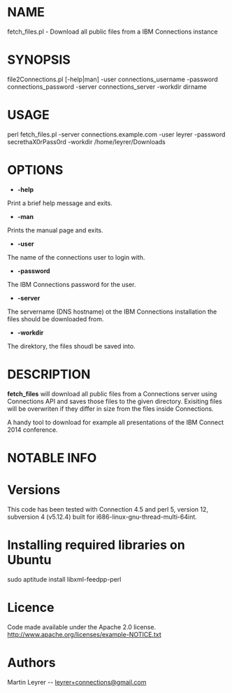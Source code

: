 # NAME

fetch\_files.pl - Download all public files from a IBM Connections instance

# SYNOPSIS

file2Connections.pl [-help|man] -user connections\_username -password connections\_password 
-server connections\_server -workdir dirname

# USAGE

perl fetch\_files.pl -server connections.example.com -user leyrer -password secrethaX0rPass0rd -workdir /home/leyrer/Downloads

# OPTIONS

- __-help__

Print a brief help message and exits.

- __-man__

Prints the manual page and exits.

- __-user__

The name of the connections user to login with.

- __-password__

The IBM Connections password for the user.

- __-server__

The servername (DNS hostname) ot the IBM Connections installation the files should be downloaded from.

- __-workdir__

The direktory, the files shoudl be saved into.

# DESCRIPTION

__fetch\_files__ will download all public files from a Connections server using Connections API and saves those files to the given directory. Exisiting files will be overwriten if they differ in size from the files inside Connections.

A handy tool to download for example all presentations of the IBM Connect 2014 conference.

# NOTABLE INFO

# Versions

This code has been tested with Connection 4.5 and perl 5, version 12, subversion 4 (v5.12.4) built for i686-linux-gnu-thread-multi-64int.

# Installing required libraries on Ubuntu

sudo aptitude install libxml-feedpp-perl

# Licence

Code made available under the Apache 2.0 license. http://www.apache.org/licenses/example-NOTICE.txt

# Authors

Martin Leyrer -- leyrer+connections@gmail.com
